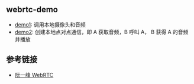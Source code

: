 ## webrtc-demo

- [demo1](./demo1/index.html): 调用本地摄像头和音频
- [demo2](./demo2/index.html): 创建本地点对点通信，即 A 获取音频，B 呼叫 A， B 获得 A 的音频并播放

## 参考链接

- [阮一峰 WebRTC](http://www.w3cbus.com/htmlapi/webrtc.html)

